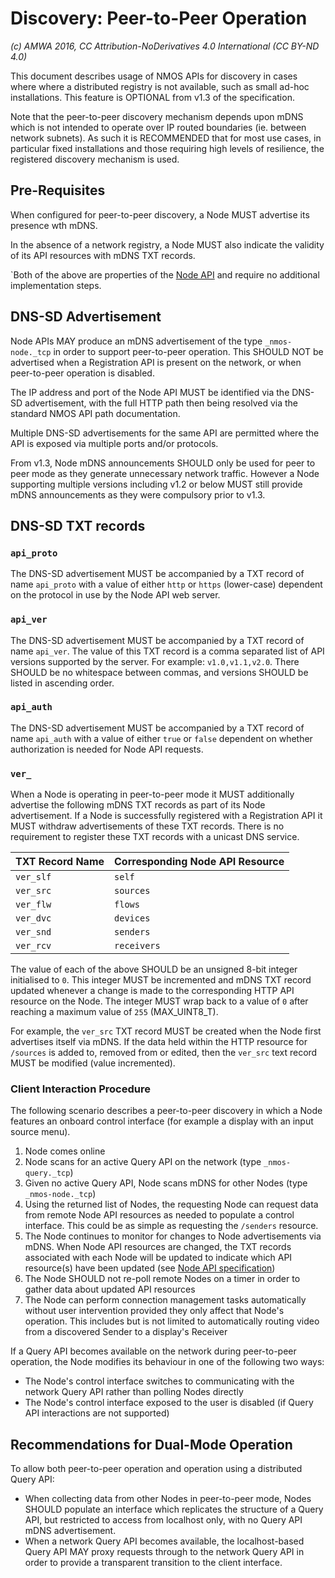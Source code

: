 # Discovery: Peer-to-Peer Operation

_(c) AMWA 2016, CC Attribution-NoDerivatives 4.0 International (CC BY-ND 4.0)_

This document describes usage of NMOS APIs for discovery in cases where where a distributed registry is not available, such as small ad-hoc installations. This feature is OPTIONAL from v1.3 of the specification.

Note that the peer-to-peer discovery mechanism depends upon mDNS which is not intended to operate over IP routed boundaries (ie. between network subnets). As such it is RECOMMENDED that for most use cases, in particular fixed installations and those requiring high levels of resilience, the registered discovery mechanism is used.

## Pre-Requisites

When configured for peer-to-peer discovery, a Node MUST advertise its presence wth mDNS.

In the absence of a network registry, a Node MUST also indicate the validity of its API resources with mDNS TXT records.

`Both of the above are properties of the [Node API](../APIs/NodeAPI.raml) and require no additional implementation steps.

## DNS-SD Advertisement

Node APIs MAY produce an mDNS advertisement of the type `_nmos-node._tcp` in order to support peer-to-peer operation. This SHOULD NOT be advertised when a Registration API is present on the network, or when peer-to-peer operation is disabled.

The IP address and port of the Node API MUST be identified via the DNS-SD advertisement, with the full HTTP path then being resolved via the standard NMOS API path documentation.

Multiple DNS-SD advertisements for the same API are permitted where the API is exposed via multiple ports and/or protocols.

From v1.3, Node mDNS announcements SHOULD only be used for peer to peer mode as they generate unnecessary network traffic. However a Node supporting multiple versions including v1.2 or below MUST still provide mDNS announcements as they were compulsory prior to v1.3.

## DNS-SD TXT records

### `api_proto`

The DNS-SD advertisement MUST be accompanied by a TXT record of name `api_proto` with a value of either `http` or `https` (lower-case) dependent on the protocol in use by the Node API web server.

### `api_ver`

The DNS-SD advertisement MUST be accompanied by a TXT record of name `api_ver`. The value of this TXT record is a comma separated list of API versions supported by the server. For example: `v1.0,v1.1,v2.0`. There SHOULD be no whitespace between commas, and versions SHOULD be listed in ascending order.

### `api_auth`

The DNS-SD advertisement MUST be accompanied by a TXT record of name `api_auth` with a value of either `true` or `false` dependent on whether authorization is needed for Node API requests.

### `ver_`

When a Node is operating in peer-to-peer mode it MUST additionally advertise the following mDNS TXT records as part of its Node advertisement. If a Node is successfully registered with a Registration API it MUST withdraw advertisements of these TXT records. There is no requirement to register these TXT records with a unicast DNS service.

| **TXT Record Name** | **Corresponding Node API Resource** |
|---------------------|-------------------------------------|
| `ver_slf`            | `self`                                |
| `ver_src`            | `sources`                             |
| `ver_flw`            | `flows`                               |
| `ver_dvc`            | `devices`                             |
| `ver_snd`            | `senders`                             |
| `ver_rcv`            | `receivers`                           |

The value of each of the above SHOULD be an unsigned 8-bit integer initialised to `0`. This integer MUST be incremented and mDNS TXT record updated whenever a change is made to the corresponding HTTP API resource on the Node. The integer MUST wrap back to a value of `0` after reaching a maximum value of `255` (MAX_UINT8_T).

For example, the `ver_src` TXT record MUST be created when the Node first advertises itself via mDNS. If the data held within the HTTP resource for `/sources` is added to, removed from or edited, then the `ver_src` text record MUST be modified (value incremented).

### Client Interaction Procedure

The following scenario describes a peer-to-peer discovery in which a Node features an onboard control interface (for example a display with an input source menu).

1. Node comes online
2. Node scans for an active Query API on the network (type `_nmos-query._tcp`)
3. Given no active Query API, Node scans mDNS for other Nodes (type `_nmos-node._tcp`)
4. Using the returned list of Nodes, the requesting Node can request data from remote Node API resources as needed to populate a control interface. This could be as simple as requesting the `/senders` resource.
5. The Node continues to monitor for changes to Node advertisements via mDNS. When Node API resources are changed, the TXT records associated with each Node will be updated to indicate which API resource(s) have been updated (see [Node API specification](../APIs/NodeAPI.raml))
6. The Node SHOULD not re-poll remote Nodes on a timer in order to gather data about updated API resources
7. The Node can perform connection management tasks automatically without user intervention provided they only affect that Node's operation. This includes but is not limited to automatically routing video from a discovered Sender to a display's Receiver

If a Query API becomes available on the network during peer-to-peer operation, the Node modifies its behaviour in one of the following two ways:

- The Node's control interface switches to communicating with the network Query API rather than polling Nodes directly
- The Node's control interface exposed to the user is disabled (if Query API interactions are not supported)

## Recommendations for Dual-Mode Operation

To allow both peer-to-peer operation and operation using a distributed Query API:

- When collecting data from other Nodes in peer-to-peer mode, Nodes SHOULD populate an interface which replicates the structure of a Query API, but restricted to access from localhost only, with no Query API mDNS advertisement.
- When a network Query API becomes available, the localhost-based Query API MAY proxy requests through to the network Query API in order to provide a transparent transition to the client interface.
